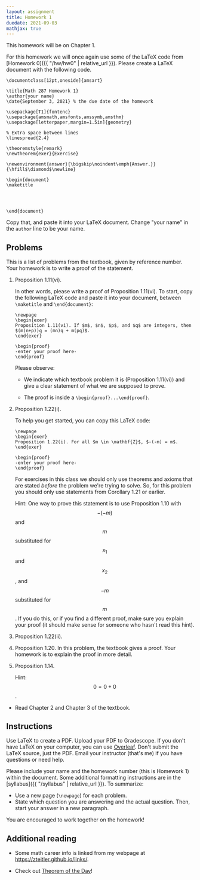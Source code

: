 ```yaml
---
layout: assignment
title: Homework 1
duedate: 2021-09-03
mathjax: true
---
```




This homework will be on Chapter 1.

For this homework we will once again use some of the LaTeX code from [Homework 0]({{ "/hw/hw0" | relative_url }}).
Please create a LaTeX document with the following code.

```
\documentclass[12pt,oneside]{amsart}

\title{Math 287 Homework 1}
\author{your name}
\date{September 3, 2021} % the due date of the homework

\usepackage[T1]{fontenc}
\usepackage{amsmath,amsfonts,amssymb,amsthm}
\usepackage[letterpaper,margin=1.5in]{geometry}

% Extra space between lines
\linespread{2.4}

\theoremstyle{remark}
\newtheorem{exer}{Exercise}

\newenvironment{answer}{\bigskip\noindent\emph{Answer.}}{\hfill$\diamond$\newline}

\begin{document}
\maketitle




\end{document}
```

Copy that, and paste it into your LaTeX document.
Change "your name" in the `author` line to be your name.



## Problems

This is a list of problems from the textbook, given by reference number.
Your homework is to write a proof of the statement.

1.  Proposition 1.11(vi).
    
    In other words, please write a proof of Proposition 1.11(vi).
    To start, copy the following LaTeX code and paste it into your document,
    between `\maketitle` and `\end{document}`:
    
    ```
    \newpage
    \begin{exer}
    Proposition 1.11(vi). If $m$, $n$, $p$, and $q$ are integers, then
    $(m(n+p))q = (mn)q + m(pq)$.
    \end{exer}

    \begin{proof}
    -enter your proof here-
    \end{proof}
    ```
    
    Please observe:
    
    + We indicate which textbook problem it is (Proposition 1.11(vi))
      and give a clear statement of what we are supposed to prove.
      
    + The proof is inside a `\begin{proof}...\end{proof}`.
    
    

2.  Proposition 1.22(i).
    
    To help you get started, you can copy this LaTeX code:
    ```
    \newpage
    \begin{exer}
    Proposition 1.22(i). For all $m \in \mathbf{Z}$, $-(-m) = m$.
    \end{exer}
    
    \begin{proof}
    -enter your proof here-
    \end{proof}
    ```
    
    For exercises in this class we should only use theorems and axioms
    that are stated *before* the problem we're trying to solve.
    So, for this problem you should only use statements from Corollary 1.21 or earlier.
    
    Hint: One way to prove this statement is to use Proposition 1.10
    with $$-(-m)$$ and $$m$$ substituted for $$x_1$$ and $$x_2$$,
    and $$-m$$ substituted for $$m$$.
    If you do this, or if you find a different proof,
    make sure you explain your proof (it should make sense for someone who
    hasn't read this hint).


3.  Proposition 1.22(ii).

4.  Proposition 1.20. In this problem, the textbook gives a proof.
    Your homework is to explain the proof in more detail.

5.  Proposition 1.14.
    
    Hint: $$0 = 0+0$$.


+   Read Chapter 2 and Chapter 3 of the textbook.

## Instructions

Use LaTeX to create a PDF. Upload your PDF to Gradescope.
If you don't have LaTeX on your computer, you can use [Overleaf](https://overleaf.com).
Don't submit the LaTeX source, just the PDF.
Email your instructor (that's me) if you have questions or need help.

Please include your name and the homework number
(this is Homework 1) within the document.
Some additional formatting instructions are in the
[syllabus]({{ "/syllabus" | relative_url }}).
To summarize:

+ Use a new page (`\newpage`) for each problem.
+ State which question you are answering and the actual question.
  Then, start your answer in a new paragraph.

You are encouraged to work together on the homework!


## Additional reading

+   Some math career info is linked from my webpage at <https://zteitler.github.io/links/>.

+   Check out [Theorem of the Day](https://www.theoremoftheday.org)!
